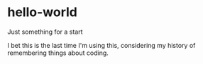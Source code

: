 # hello-world

Just something for a start

I bet this is the last time I'm using this, considering my history of remembering things about coding.
